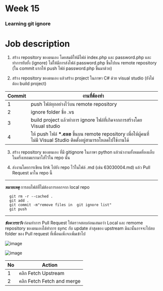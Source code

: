 # Week 15 #
### Learning git ignore ###

# Job description

1. สร้าง repository ของตนเอง โดยสมติให้มีไฟล์ index.php และ password.php และทำการยับยั้ง (ignore) ไม่ให้มีการส่งไฟล์ password.php ขึ้นไปบน remote repository
(ใน commit แรกให้ push ไฟล์ password.php ขึ้นมาด้วย)
 
2. สร้าง repository ของตนเอง แล้วสร้าง project ในภาษา C# ด้วย visual studio  (ยังไม่ต้อง build project)

|Commit| งานที่ต้องทำ|
|------| ----------|
|1 | push ไฟล์ทุกอย่างไว้บน remote repository|
|2 | ignore folder ชื่อ .vs|
|3 | build project แล้วทำการ ignore ไฟล์ที่เกิดจากการสร้างโดย Visual studio|
|4 | ให้ push ไฟล์  <b>*.exe</b>  ขึ้นบน  remote repository เพื่อให้ผู้คนที่ไม่มี Visual Studio ติดตั้งอยู่สามารถโหลดไปใช้งานได้|

3. สร้าง repository ของตนเอง ที่มี  gitignore ในภาษา python แล้วนำงานทั้งหมดที่ลงแล็บในครึ่งเทอมแรกมาใส่ไว้ใน repo นั้น

4. ส่งงานโดยการเขียน  link ไปยัง repo ไว้ในไฟล์ <Student ID>.md (เช่น 63030004.md) แล้ว Pull Request มาใน repo นี้
  
---
  
***หมายเหตุ***
  การลบไฟล์ที่ไม่ต้องการออกจาก local repo

```
  git rm -r --cached .
  git add .
  git commit -m"remove files in  git ignore list"
  git push 
```

--- 
 ***ข้อควรระวัง***
ก่อนทำการ Pull Request ให้ตรวจสอบก่อนเสมอว่า  Local และ remome  repository ของตนเองได้ทำการ sync กับ update ล่าสุดของ upstream 
มิฉะนั้นอาจจะไปลบ folder ของ Pull request ที่เพื่อนเพิ่งจะเพิ่มเข้าไป

![image](https://user-images.githubusercontent.com/567256/143408103-4e0c04de-bde4-4166-9758-5af5608c191c.png)


![image](https://user-images.githubusercontent.com/567256/143408495-94ce4da8-d93c-4433-88ed-2a0e6199c5e8.png)


|No|Action|
|---|-------|
|1| คลิก Fetch Upstream|
|2| คลิก Fetch Fetch and merge|

